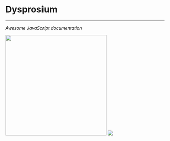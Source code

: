 # Dysprosium

---

_Awesome JavaScript documentation_

<img src="http://upload.wikimedia.org/wikipedia/commons/f/fe/Electron_shell_066_dysprosium.png" width="320" />

<img src="http://www.webelements.com/_media/elements/element-pics-theo/66_Dy_3.jpg" />
